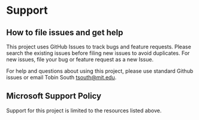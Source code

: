 # Support

## How to file issues and get help  

This project uses GitHub Issues to track bugs and feature requests. Please search the existing 
issues before filing new issues to avoid duplicates.  For new issues, file your bug or 
feature request as a new Issue.

For help and questions about using this project, please use standard Github issues or email Tobin South <tsouth@mit.edu>.

## Microsoft Support Policy  

Support for this project is limited to the resources listed above.
